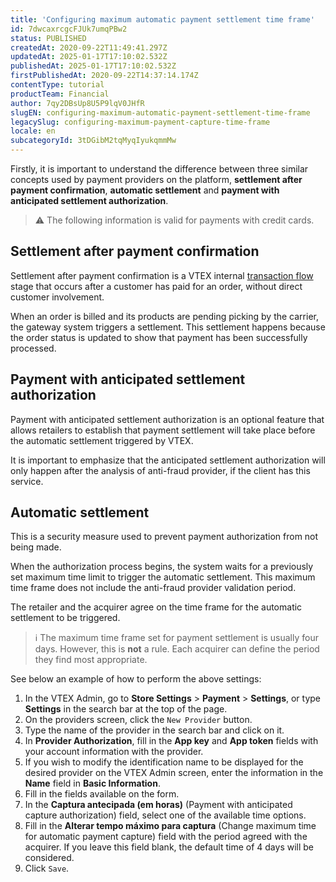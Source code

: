 ```yaml
---
title: 'Configuring maximum automatic payment settlement time frame'
id: 7dwcaxrcgcFJUk7umqPBw2
status: PUBLISHED
createdAt: 2020-09-22T11:49:41.297Z
updatedAt: 2025-01-17T17:10:02.532Z
publishedAt: 2025-01-17T17:10:02.532Z
firstPublishedAt: 2020-09-22T14:37:14.174Z
contentType: tutorial
productTeam: Financial
author: 7qy2DBsUp8U5P9lqV0JHfR
slugEN: configuring-maximum-automatic-payment-settlement-time-frame
legacySlug: configuring-maximum-payment-capture-time-frame
locale: en
subcategoryId: 3tDGibM2tqMyqIyukqmmMw
---
```


Firstly, it is important to understand the difference between three similar concepts used by payment providers on the platform, __settlement after payment confirmation__, __automatic settlement__ and __payment with anticipated settlement authorization__.

> ⚠️ The following information is valid for payments with credit cards.

## Settlement after payment confirmation

Settlement after payment confirmation is a VTEX internal [transaction flow](/en/tutorial/transaction-flow-in-payments--Er2oWmqPIWWyeIy4IoEoQ) stage that occurs after a customer has paid for an order, without direct customer involvement.

When an order is billed and its products are pending picking by the carrier, the gateway system triggers a settlement. This settlement happens because the order status is updated to show that payment has been successfully processed.

## Payment with anticipated settlement authorization

Payment with anticipated settlement authorization is an optional feature that allows retailers to establish that payment settlement will take place before the automatic settlement triggered by VTEX.

It is important to emphasize that the anticipated settlement authorization will only happen after the analysis of anti-fraud provider, if the client has this service.

## Automatic settlement

This is a security measure used to prevent payment authorization from not being made. 

When the authorization process begins, the system waits for a previously set maximum time limit to trigger the automatic settlement. This maximum time frame does not include the anti-fraud provider validation period.

The retailer and the acquirer agree on the time frame for the automatic settlement to be triggered. 

> ℹ️ The maximum time frame set for payment settlement is usually four days. However, this is **not** a rule. Each acquirer can define the period they find most appropriate.

See below an example of how to perform the above settings:

1. In the VTEX Admin, go to **Store Settings** > **Payment** > **Settings**, or type **Settings** in the search bar at the top of the page.
2. On the providers screen, click the `New Provider` button.
3. Type the name of the provider in the search bar and click on it.
4. In **Provider Authorization**, fill in the **App key** and **App token** fields with your account information with the provider.
5. If you wish to modify the identification name to be displayed for the desired provider on the VTEX Admin screen, enter the information in the **Name** field in **Basic Information**.
6. Fill in the fields available on the form.
7. In the **Captura antecipada (em horas)** (Payment with anticipated capture authorization) field, select one of the available time options.
8. Fill in the **Alterar tempo máximo para captura** (Change maximum time for automatic payment capture) field with the period agreed with the acquirer. If you leave this field blank, the default time of 4 days will be considered.
9. Click `Save`.
